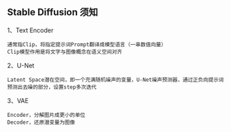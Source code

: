 ## Stable Diffusion 须知

1、Text Encoder

    通常指Clip，将指定提示词Prompt翻译成模型语言（一串数值向量）
    Clip模型作用是将文字与图像概念在语义空间对齐

2、U-Net

    Latent Space潜在空间，即一个充满随机噪声的变量，U-Net噪声预测器，通过正负向提示词预测出去噪的部分，设置step多次迭代

3、VAE

    Encoder，分解图片成更小的单位
    Decoder，还原潜变量为图像

    